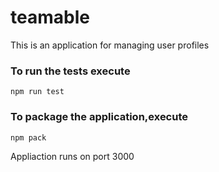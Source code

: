 # teamable
This is an application for managing user profiles

### To run the tests execute

    npm run test

### To package the application,execute

    npm pack

Appliaction runs on port 3000
